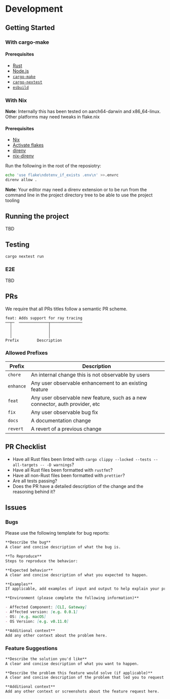 # Development

## Getting Started

### With cargo-make

#### Prerequisites

- [Rust](https://www.rust-lang.org/learn/get-started)
- [Node.js](https://nodejs.org)
- [`cargo-make`](https://github.com/sagiegurari/cargo-make#installation) <!-- TBD --> 
- [`cargo-nextest`](https://nexte.st/book/installation.html)
- [`esbuild`](https://esbuild.github.io/getting-started/#install-esbuild)

### With Nix

**Note**: Internally this has been tested on aarch64-darwin and x86_64-linux. Other platforms may need tweaks in flake.nix

#### Prerequisites

- [Nix](https://nixos.org/download.html)
- [Activate flakes](https://nixos.wiki/wiki/Flakes)
- [direnv](https://github.com/direnv/direnv)
- [nix-direnv](https://github.com/nix-community/nix-direnv)

Run the following in the root of the reposiotry:

```sh
echo 'use flake\ndotenv_if_exists .env\n' >>.envrc
direnv allow .
```

**Note**: Your editor may need a direnv extension or to be run from the command line in the project directory tree to be able to use the project tooling

## Running the project

TBD

<!-- will be added once this moves and is a crate -->

## Testing

```sh
cargo nextest run
```

### E2E

TBD

## PRs

We require that all PRs titles follow a semantic PR scheme.

```
feat: Adds support for ray tracing
──┬─  ─────────────┬──────────────
  │                │
  │                │
  │                │
Prefix        Description
```

### Allowed Prefixes

| Prefix     | Description                                                                    |
| ---------- | ------------------------------------------------------------------------------ |
| `chore`    | An internal change this is not observable by users                             |
| `enhance`  | Any user observable enhancement to an existing feature                         |
| `feat`     | Any user observable new feature, such as a new connector, auth provider, etc   |
| `fix`      | Any user observable bug fix                                                    |
| `docs`     | A documentation change                                                         |
| `revert`   | A revert of a previous change                                                  |

## PR Checklist

- Have all Rust files been linted with `cargo clippy --locked --tests --all-targets -- -D warnings`?
- Have all Rust files been formatted with `rustfmt`?
- Have all non-Rust files been formatted with `prettier`?
- Are all tests passing?
- Does the PR have a detailed description of the change and the reasoning behind it?

## Issues

### Bugs

Please use the following template for bug reports:

```md
**Describe the bug**
A clear and concise description of what the bug is.

**To Reproduce**
Steps to reproduce the behavior:

**Expected behavior**
A clear and concise description of what you expected to happen.

**Examples**
If applicable, add examples of input and output to help explain your problem.

**Environment (please complete the following information)**

- Affected Component: [CLI, Gateway]
- Affected version: [e.g. 0.0.1]
- OS: [e.g. macOS]
- OS Version: [e.g. v0.11.0]

**Additional context**
Add any other context about the problem here.
```

### Feature Suggestions

```md
**Describe the solution you'd like**
A clear and concise description of what you want to happen.

**Describe the problem this feature would solve (if applicable)**
A clear and concise description of the problem that led you to request this issue

**Additional context**
Add any other context or screenshots about the feature request here.
```